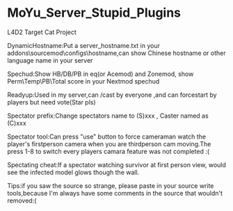 # MoYu_Server_Stupid_Plugins
L4D2 Target Cat Project


DynamicHostname:Put a server_hostname.txt in your addons\sourcemod\configs\hostname,can show Chinese hostname or other language name in your server

Spechud:Show HB/DB/PB in eq(or Acemod) and Zonemod, show Perm\Temp\PB\Total score in your Nextmod spechud

Readyup:Used in my server,can /cast by everyone ,and can forcestart by players but need vote(Star pls)

Spectator prefix:Change spectators name to (S)xxx , Caster named as (C)xxx

Spectator tool:Can press "use" button to force cameraman watch the player's firstperson camera when you are thirdperson cam moving.The press 1-8 to switch every players camara feature was not completed :(

Spectating cheat:If a spectator watching survivor at first person view, would see the infected model glows though the wall.

Tips:if you saw the source so strange, please paste in your source write tools,because I'm always have some comments in the source that wouldn't removed:(
